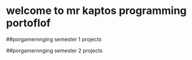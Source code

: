 # welcome to mr kaptos programming portoflof


##porgamernnging semester 1 projects

##porgamernnging semester 2 projects
